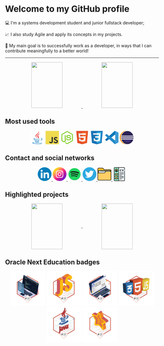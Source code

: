 # Welcome to my GitHub profile

💻 I'm a systems development student and junior fullstack developer;

📈 I also study Agile and apply its concepts in my projects.

🌱 My main goal is to successfully work as a developer, in ways that I can contribute meaningfully to a better world!

---

<div align="center">
  <a href="https://github.com/xlucaspx" title="Lucas' GitHub stats">
    <img src="https://github-readme-stats-xlucaspx.vercel.app/api?username=xlucaspx&count_private=true&show_icons=true&theme=swift" alt width="45%" height="150px">
  </a>
  
   <a href="https://github.com/xlucaspx" title="Most used languages">
    <img src="https://github-readme-stats-xlucaspx.vercel.app/api/top-langs/?username=xlucaspx&layout=compact&theme=swift" alt width="45%" height="150px">
  </a>
</div>

## Most used tools

<div align="center">
  <img src="img/tools/java-logo.svg" title="Java" alt width="45px" height="45px">
  <img src="img/tools/javascript-logo.svg" title="JavaScript" alt width="45px" height="45px">
  <img src="img/tools/nodejs-logo.svg" title="Node.js" alt width="45px" height="45px">
  <img src="img/tools/html5-logo.svg" title="HTML" alt width="45px" height="45px">
  <img src="img/tools/css3-logo.svg" title="CSS" alt width="45px" height="45px">
  <img src="img/tools/vscode-logo.svg" title="VS Code" alt width="45px" height="45px">
  <img src="img/tools/eclipse-logo.png" title="Eclipse" alt width="45px" height="45px">
</div>

## Contact and social networks

<div align="center">
  <a href="https://www.linkedin.com/in/xlucaspx/" title="Lucas da Paz | LinkedIn" target="_blank">
    <img src="img/contact/linkedin-logo.png" alt width="45px" height="45px">
  </a>
  
  <a href="https://www.instagram.com/luacspaz/" title="@luacspaz | Instagram" target="_blank">
    <img src="img/contact/instagram-logo.png" alt width="45px" height="45px">
  </a>

  <a href="https://open.spotify.com/user/lo78kmqfpgsqaj2o357ieys6g?si=74668b5906e9441a" title="Lucaspx | Spotify" target="_blank">
    <img src="img/contact/spotify-logo.png" alt width="45px" height="45px">
  </a>

  <a href="https://twitter.com/luacspaz" title="@luacspaz | Twitter" target="_blank">
    <img src="img/contact/twitter-logo.png" alt width="45px" height="45px">
  </a>

  <a href="https://xlucaspx.github.io/portfolio/" title="Lucas da Paz | Portfólio" target="_blank">
    <img src="img/contact/portfolio.png" alt width="45px" height="45px">
  </a>

  <a href="https://xlucaspx.github.io/portfolio/cv-lucas.pdf" title="Lucas' resume" target="_blank">
    <img src="img/contact/cv.png" alt width="45px" height="45px">
  </a>
</div>

## Highlighted projects

<div align="center">
  <a href="https://github.com/xLucaspx/alurageek" title="Alurageek" target="_blank">
    <img src="https://github-readme-stats-xlucaspx.vercel.app/api/pin/?username=xlucaspx&repo=alurageek&show_owner=true&theme=swift" align="center" width="45%" height="150px">
  </a>
  
  <a href="https://github.com/xLucaspx/conversor-java" title="Conversor Java" target="_blank">
    <img src="https://github-readme-stats-xlucaspx.vercel.app/api/pin/?username=xlucaspx&repo=conversor-java&show_owner=true&theme=swift" align="center" width="45%" height="150px">
  </a>
</div>

## Oracle Next Education badges

<div align="center">
  <img src="img/badges-one/codificador.png" alt="First challenge badge" width="115px" height="115px">
  <img src="img/badges-one/forca.png" alt="Second challenge badge" width="115px" height="115px">
  <img src="img/badges-one/portfolio.png" alt="Third challenge badge" width="115px" height="115px">
  <img src="img/badges-one/alurageek.png" alt="Fourth challenge badge" width="115px" height="115px">
  <img src="img/badges-one/conversor.png" alt="Fifth challenge badge" width="115px" height="115px">
  <img src="img/badges-one/hotel.png" alt="Sixth challenge badge" width="115px" height="115px">
</div>
